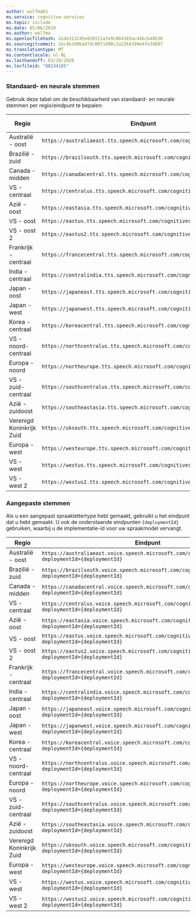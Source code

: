 ```yaml
---
author: wolfma61
ms.service: cognitive-services
ms.topic: include
ms.date: 05/06/2019
ms.author: wolfma
ms.openlocfilehash: a1de313245e826511a7e9c864165ac44bcb48530
ms.sourcegitcommit: 2ec4b3d0bad7dc0071400c2a2264399e4fe34897
ms.translationtype: MT
ms.contentlocale: nl-NL
ms.lasthandoff: 03/28/2020
ms.locfileid: "80234185"
---
```

### <a name="standard-and-neural-voices"></a>Standaard- en neurale stemmen

Gebruik deze tabel om de beschikbaarheid van standaard- en neurale stemmen per regio/eindpunt te bepalen:

| Regio | Eindpunt | Standaardstemmen | Neurale stemmen |
|--------|----------|-----------------|---------------|
| Australië - oost | `https://australiaeast.tts.speech.microsoft.com/cognitiveservices/v1` | Ja | Ja |
| Brazilië - zuid | `https://brazilsouth.tts.speech.microsoft.com/cognitiveservices/v1` | Ja | Nee |
| Canada - midden | `https://canadacentral.tts.speech.microsoft.com/cognitiveservices/v1` | Ja | Ja |
| VS - centraal | `https://centralus.tts.speech.microsoft.com/cognitiveservices/v1` | Ja | Nee |
| Azië - oost | `https://eastasia.tts.speech.microsoft.com/cognitiveservices/v1` | Ja | Nee |
| VS - oost | `https://eastus.tts.speech.microsoft.com/cognitiveservices/v1` | Ja | Ja |
| VS - oost 2 | `https://eastus2.tts.speech.microsoft.com/cognitiveservices/v1` | Ja | Nee |
| Frankrijk - centraal | `https://francecentral.tts.speech.microsoft.com/cognitiveservices/v1` | Ja | Nee |
| India - centraal | `https://centralindia.tts.speech.microsoft.com/cognitiveservices/v1` | Ja | Ja |
| Japan - oost | `https://japaneast.tts.speech.microsoft.com/cognitiveservices/v1` | Ja | Nee |
| Japan - west | `https://japanwest.tts.speech.microsoft.com/cognitiveservices/v1` | Ja | Nee |
| Korea - centraal | `https://koreacentral.tts.speech.microsoft.com/cognitiveservices/v1` | Ja | Nee |
| VS - noord-centraal | `https://northcentralus.tts.speech.microsoft.com/cognitiveservices/v1` | Ja | Nee |
| Europa - noord | `https://northeurope.tts.speech.microsoft.com/cognitiveservices/v1` | Ja | Nee |
| VS - zuid-centraal | `https://southcentralus.tts.speech.microsoft.com/cognitiveservices/v1` | Ja | Ja |
| Azië - zuidoost | `https://southeastasia.tts.speech.microsoft.com/cognitiveservices/v1` | Ja | Ja |
| Verenigd Koninkrijk Zuid | `https://uksouth.tts.speech.microsoft.com/cognitiveservices/v1` | Ja | Ja |
| Europa -west | `https://westeurope.tts.speech.microsoft.com/cognitiveservices/v1` | Ja | Ja |
| VS - west | `https://westus.tts.speech.microsoft.com/cognitiveservices/v1` | Ja | Nee |
| VS - west 2 | `https://westus2.tts.speech.microsoft.com/cognitiveservices/v1` | Ja | Ja |

### <a name="custom-voices"></a>Aangepaste stemmen

Als u een aangepast spraaklettertype hebt gemaakt, gebruikt u het eindpunt dat u hebt gemaakt. U ook de onderstaande eindpunten `{deploymentId}` gebruiken, waarbij u de implementatie-id voor uw spraakmodel vervangt.

| Regio | Eindpunt |
|--------|----------|
| Australië - oost | `https://australiaeast.voice.speech.microsoft.com/cognitiveservices/v1?deploymentId={deploymentId}` |
| Brazilië - zuid | `https://brazilsouth.voice.speech.microsoft.com/cognitiveservices/v1?deploymentId={deploymentId}` |
| Canada - midden | `https://canadacentral.voice.speech.microsoft.com/cognitiveservices/v1?deploymentId={deploymentId}` |
| VS - centraal | `https://centralus.voice.speech.microsoft.com/cognitiveservices/v1?deploymentId={deploymentId}` |
| Azië - oost | `https://eastasia.voice.speech.microsoft.com/cognitiveservices/v1?deploymentId={deploymentId}` |
| VS - oost | `https://eastus.voice.speech.microsoft.com/cognitiveservices/v1?deploymentId={deploymentId}` |
| VS - oost 2 | `https://eastus2.voice.speech.microsoft.com/cognitiveservices/v1?deploymentId={deploymentId}` |
| Frankrijk - centraal | `https://francecentral.voice.speech.microsoft.com/cognitiveservices/v1?deploymentId={deploymentId}` |
| India - centraal | `https://centralindia.voice.speech.microsoft.com/cognitiveservices/v1?deploymentId={deploymentId}` |
| Japan - oost | `https://japaneast.voice.speech.microsoft.com/cognitiveservices/v1?deploymentId={deploymentId}` |
| Japan - west | `https://japanwest.voice.speech.microsoft.com/cognitiveservices/v1?deploymentId={deploymentId}` |
| Korea - centraal | `https://koreacentral.voice.speech.microsoft.com/cognitiveservices/v1?deploymentId={deploymentId}` |
| VS - noord-centraal | `https://northcentralus.voice.speech.microsoft.com/cognitiveservices/v1?deploymentId={deploymentId}` |
| Europa - noord | `https://northeurope.voice.speech.microsoft.com/cognitiveservices/v1?deploymentId={deploymentId}` |
| VS - zuid-centraal | `https://southcentralus.voice.speech.microsoft.com/cognitiveservices/v1?deploymentId={deploymentId}` |
| Azië - zuidoost | `https://southeastasia.voice.speech.microsoft.com/cognitiveservices/v1?deploymentId={deploymentId}` |
| Verenigd Koninkrijk Zuid | `https://uksouth.voice.speech.microsoft.com/cognitiveservices/v1?deploymentId={deploymentId}` |
| Europa -west | `https://westeurope.voice.speech.microsoft.com/cognitiveservices/v1?deploymentId={deploymentId}` |
| VS - west | `https://westus.voice.speech.microsoft.com/cognitiveservices/v1?deploymentId={deploymentId}` |
| VS - west 2 | `https://westus2.voice.speech.microsoft.com/cognitiveservices/v1?deploymentId={deploymentId}` |

